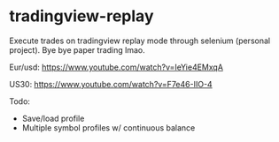 # tradingview-replay
Execute trades on tradingview replay mode through selenium (personal project). Bye bye paper trading lmao.

Eur/usd: https://www.youtube.com/watch?v=IeYie4EMxqA

US30: https://www.youtube.com/watch?v=F7e46-IIO-4

Todo:

* Save/load profile
* Multiple symbol profiles w/ continuous balance
